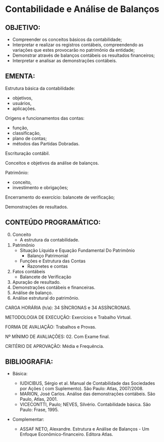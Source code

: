 # Contabilidade e Análise de Balanços

## OBJETIVO: 
* Compreender os conceitos básicos da contabilidade; 
* Interpretar e realizar os registros contábeis, compreendendo as variações que estes provocarão no patrimônio da entidade; 
* Demonstrar através de balanços contábeis os resultados financeiros; 
* Interpretar e analisar as demonstrações contábeis. 

## EMENTA: 

Estrutura básica da contabilidade: 
* objetivos, 
* usuários, 
* aplicações.

Origens e funcionamentos das contas: 
* função, 
* classificação, 
* plano de contas; 
* métodos das Partidas Dobradas.

Escrituração contábil. 

Conceitos e objetivos da análise de balanços. 

Patrimônio: 
* conceito, 
* investimento e obrigações;

Encerramento do exercício: balancete de verificação; 

Demonstrações de resultados. 

## CONTEÚDO PROGRAMÁTICO: 
00. Conceito
    * A estrutura da contabilidade. 
01. Patrimônio
    * Situação Líquida e Equação Fundamental Do Patrimônio 
        * Balanço Patrimonial
    * Funções e Estrutura das Contas
        * Razonetes e contas
02. Fatos contábeis
    *  Balancete de Verificação 
3. Apuração de resultado. 
4. Demonstrações contábeis e financeiras. 
5. Análise de balanço. 
6. Análise estrutural do patrimônio.  

CARGA HORÁRIA (h/a):  34 SÍNCRONAS e 34 ASSÍNCRONAS. 

METODOLOGIA DE EXECUÇÃO: Exercícios e Trabalho Virtual.  

FORMA DE AVALIAÇÃO: Trabalhos e Provas.  

Nº MÍNIMO DE AVALIAÇÕES: 02. Com Exame final. 

CRITÉRIO DE APROVAÇÃO: Média e Frequência. 

## BIBLIOGRAFIA: 

* Básica: 
    * IUDICIBUS, Sérgio et al. Manual de Contabilidade das Sociedades por Ações ( com Suplemento). São Paulo: Atlas, 2007/2008. 
    * MARION, José Carlos. Análise das demonstrações contábeis. São Paulo, Atlas, 2001. 
    * VICECONTTI, Paulo; NEVES, Silvério. Contabilidade básica. São Paulo: Frase, 1995. 


* Complementar: 
    * ASSAF NETO, Alexandre. Estrutura e Análise de Balanços - Um Enfoque Econômico-financeiro. Editora Atlas. 
